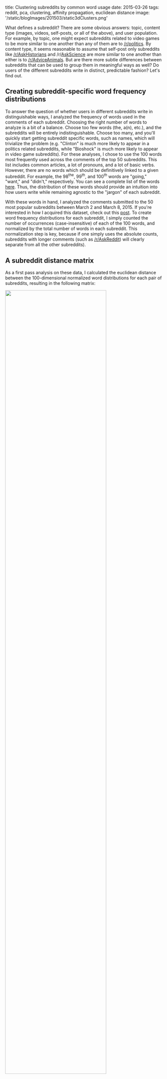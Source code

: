 title: Clustering subreddits by common word usage
date: 2015-03-26
tags: reddit, pca, clustering, affinity propagation, euclidean distance
image: '/static/blogImages/201503/static3dClusters.png'

What defines a subreddit? There are some obvious answers: topic, content type (images, videos, self-posts, or all of the above), and user population. For example, by topic, one might expect subreddits related to video games to be more similar to one another than any of them are to [/r/politics](http://www.reddit.com/r/politics). By content type, it seems reasonable to assume that self-post only subreddits like [/r/AskHistorians](http://reddit.com/r/askhistorians) and /r/[AskScience](http://www.reddit.com/r/askscience) are more similar to one another than either is to [/r/AdviceAnimals](http://www.reddit.com/r/adviceanimals). But are there more subtle differences between subreddits that can be used to group them in meaningful ways as well? Do users of the different subreddits write in distinct, predictable fashion? Let's find out. 

<div id="breakStart"></div>

## Creating subreddit-specific word frequency distributions ##

To answer the question of whether users in different subreddits write in distinguishable ways, I analyzed the frequency of words used in the comments of each subreddit. Choosing the right number of words to analyze is a bit of a balance. Choose too few words (the, a(n), etc.), and the subreddits will be entirely indistinguishable. Choose too many, and you'll quickly start getting subreddit specific words, such as names, which will trivialize the problem (e.g. "Clinton" is much more likely to appear in a politics related subreddits, while "Bioshock" is much more likely to appear in video game subreddits). For these analyses, I chose to use the 100 words most frequently used across the comments of the top 50 subreddits. This list includes common articles, a lot of pronouns, and a lot of basic verbs. However, there are no words which should be definitively linked to a given subreddit. For example, the 98<sup>the</sup>, 99<sup>th</sup>, and 100<sup>th</sup> words are "going," "want," and "didn't," respectively. You can see a complete list of the words [here](/static/blogImages/201503/100_MostFreqWords.png). Thus, the distribution of these words should provide an intuition into how users write while remaining agnostic to the "jargon" of each subreddit.  

With these words in hand, I analyzed the comments submitted to the 50 most popular subreddits between March 2 and March 8, 2015. If you're interested in how I acquired this dataset, check out this [post](http://www.arimorcos.com/blog/Creating%20a%20Reddit%20Dataset/). To create word frequency distributions for each subreddit, I simply counted the number of occurrences (case-insensitive) of each of the 100 words, and normalized by the total number of words in each subreddit. This normalization step is key, because if one simply uses the absolute counts, subreddits with longer comments (such as [/r/AskReddit](http://reddit.com/r/askreddit)) will clearly separate from all the other subreddits). 

## A subreddit distance matrix ##

As a first pass analysis on these data, I calculated the euclidean distance between the 100-dimensional normalized word distributions for each pair of subreddits, resulting in the following matrix: 

<img src='/static/blogImages/201503/distMat.png' width=80% class="centeredImage"></img>

Each point in the matrix represents the comparison between two subreddits. Cooler colors signify more similar subreddits, hotter colors subreddits that are more different. Elements along the diagonal represent a comparison of a subreddit to itself, so the distance is 0. Also note that there's no directionality to these comparisons so the matrix is symmetric. 

A few observations pop out immediately. First, there are a few bastions of blue off the diagonal. In a lot of ways, these make intuitive sense. [/r/funny](http://www.reddit.com/r/funny), [/r/pics](http://www.reddit.com/r/pics), [/r/gifs](http://www.reddit.com/r/gifs), [/r/WTF](http://www.reddit.com/r/WTF), and [/r/videos](http://www.reddit.com/r/videos) are all pretty similar to one another. All of these subreddits link to content as opposed to self-posts, they all are or once were default subreddits, and none of them are known for "serious" conversation. 

Second, [/r/circlejerk](http://www.reddit.com/r/circlejerk) is different from every other subreddit. Third, the sports subreddits ([/r/nba](http://www.reddit.com/r/nba), [/r/nfl](http://www.reddit.com/r/nfl), [/r/SquaredCircle](http://www.reddit.com/r/SquaredCircle), and [/r/soccer](http://www.reddit.com/r/soccer)) are all pretty similar as are the variety of video game subreddits. 

There are many more observations to be made from this matrix, but it's a little challenging to quickly grasp the clusters using this technique. Let's try a different method which might make this easier.

## Clustering subreddits ##

Instead of plotting a distance matrix, it would be substantially more intuitive to plot the subreddits such that there location described their similarity. Unfortunately, we've yet to find a great way to visualize a 100-dimensional space, so I used [principal components analysis (PCA)](http://en.wikipedia.org/wiki/Principal_component_analysis), one of the most basic forms of dimensionality reduction, to allow us to better visualize the data. There's quite a bit of structure in the data, as the first three principal components explain more than 50% of the total variance, and the first 15 explain more than 90%.

<img src='/static/blogImages/201503/pcVarExp.png' width=50% class="centeredImage"></img>

I then used [affinity propagation](http://en.wikipedia.org/wiki/Affinity_propagation), a clustering algorithm based on message passing, to cluster the data in the first 3 principal components. One really nice feature of affinity propagation is that, as opposed to k-means clustering, it doesn't require you to estimate the number of clusters beforehand. The algorithm clustered the data into 7 nicely separated clusters, as displayed in images below.

<img src='/static/blogImages/201503/pca3d.gif' width=60% class="centeredImage"></img>
<img src='/static/blogImages/201503/cluster2D.png' width=80% class="centeredImage"></img>

From this image, we can see that, not only does the data cluster cleanly, the clusters make sense. The orange cluster contains all the sports subreddits, the navy blue cluster contains the content subreddits discussed above, the royal blue cluster contains the video game subreddits, the green cluster contains an odd assortment of subreddits with no clear pattern, and the teal cluster contains the more intellectual subreddits. 

Interestingly, the most similar pair of subreddits, [/r/gentlemanboners](http://www.reddit.com/r/gentlemanboners) and [/r/Celebs](http://www.reddit.com/r/Celebs), define a cluster all on their own, as does [/r/circlejerk](http://www.reddit.com/r/circlejerk). 

## What defines the subreddit clusters? ##

So we can cluster the subreddits cleanly, but what defines these clusters? As a general overview, we can look at the contribution of each word to each of the principal components. 

<img src='/static/blogImages/201503/pcContributions.png' width=80% class="centeredImage"></img>

The above plot shows the sum of the absolute values of the contributions to each of the first three principal components. If we look at the words which have the largest contribution, they tend to be pronouns and possessive pronouns (my, I, you, she, her, etc.), along with a few other miscellaneous words like "looks."

But what about individual clusters? To analyze the words that define individual subreddits, I calculated the mean frequency for each word across all the subreddits and then divided each subreddit's distribution by the mean distribution. A value of 1 indicates that the word has the same frequency as the mean frequency for that word. Values above/below 1 indicate that the word is over/underrepresented. So, what does this look like for the gentlemanboners/Celebs cluster? 

<img src='/static/blogImages/201503/gentlemanBonersCelebs.png' width=80% class="centeredImage"></img>

Comically, the cluster is defined by a nine-fold overrepresentation of "she," an eight-fold overrepresentation of "her," and a five-fold overrepresentation of "looks," along with an underrepresentation of "he," "his," and "people." The sports subreddits, on the other hand, are defined by pretty much the opposite phenomenon. Take [/r/nfl](http://www.reddit.com/r/nfl) for example:

<img src='/static/blogImages/201503/nfl.png' width=80% class="centeredImage"></img>

Sports subreddits: overrepresentation of male pronouns, along with an underrepresentation of female pronouns along with "looks." What about the subreddits in the green cluster such as [/r/trollXChromosomes](http://www.reddit.com/r/trollxchromosomes)? 

<img src='/static/blogImages/201503/trollXChromosomes.png' width=80% class="centeredImage"></img>

Again, the subreddits in this cluster are defined by pronouns, but this time by pronouns associated with oneself such as "I," "my," "me," and "I'm."

The other clusters are defined by more subtle patterns, and are less dominated by individual words. However, I want to point out one more which I find personally gratifying. What defines [/r/science](http://www.reddit.com/r/science)?

<img src='/static/blogImages/201503/science.png' width=80% class="centeredImage"></img>

Again, some pronouns, but perhaps reflecting the collective spirit of science, the singular pronouns are all underrepresented while the only overrepresented pronoun is "we."

## Conclusions ##

Overall, I'm quite pleased with how this analysis turned out. Not only did subreddits cluster in a reasonable fashion according to topics, many of the clusters can be defined by differences in just a few individual words, with pronouns having a disproportionate influence. How we write says a lot about us. 

You can check out the iPython notebook used to perform these analyses [here](http://nbviewer.ipython.org/github/arimorcos/reddit_analyses/blob/master/Cluster%20comments.ipynb#).

<div id="breakEnd"></div>